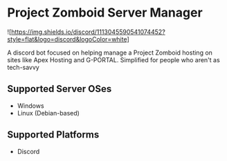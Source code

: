 # Project Zomboid Server Manager
![https://img.shields.io/discord/1113045590541074452?style=flat&logo=discord&logoColor=white]


A discord bot focused on helping manage a Project Zomboid hosting on sites like Apex Hosting and G-PORTAL.
Simplified for people who aren't as tech-savvy

## Supported Server OSes
- Windows
- Linux (Debian-based)

## Supported Platforms
- Discord
